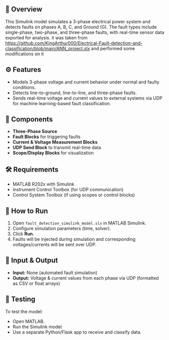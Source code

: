 ## 📌 Overview
This Simulink model simulates a 3-phase electrical power system and detects faults on phases A, B, C, and Ground (G). The fault types include single-phase, two-phase, and three-phase faults, with real-time sensor data exported for analysis.
it was taken from https://github.com/KingArthur000/Electrical-Fault-detection-and-classification/blob/main/ANN_project.slx and performed some modifications on it 
## ⚙️ Features
- Models 3-phase voltage and current behavior under normal and faulty conditions.
- Detects line-to-ground, line-to-line, and three-phase faults.
- Sends real-time voltage and current values to external systems via UDP for machine learning-based fault classification.

## 🧩 Components
- **Three-Phase Source**
- **Fault Blocks** for triggering faults
- **Current & Voltage Measurement Blocks**
- **UDP Send Block** to transmit real-time data
- **Scope/Display Blocks** for visualization

## 🛠 Requirements
- MATLAB R202x with Simulink
- Instrument Control Toolbox (for UDP communication)
- Control System Toolbox (if using scopes or control blocks)

## 🚀 How to Run
1. Open `fault_detection_simulink_model.slx` in MATLAB Simulink.
2. Configure simulation parameters (time, solver).
3. Click **Run**.
4. Faults will be injected during simulation and corresponding voltages/currents will be sent over UDP.

## 🔄 Input & Output
- **Input:** None (automated fault simulation)
- **Output:** Voltage & current values from each phase via UDP (formatted as CSV or float arrays)

## 🧪 Testing
To test the model:
- Open MATLAB.
- Run the Simulink model.
- Use a separate Python/Flask app to receive and classify data.
